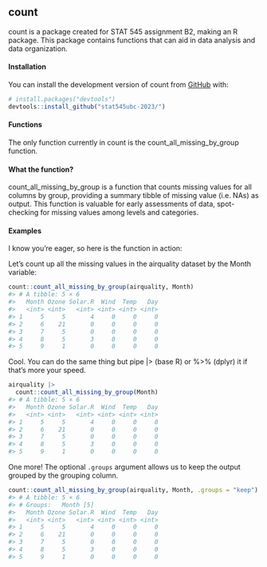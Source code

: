 
<!-- README.md is generated from README.Rmd. Please edit that file -->

## count

<!-- badges: start -->
<!-- badges: end -->

count is a package created for STAT 545 assignment B2, making an R
package. This package contains functions that can aid in data analysis
and data organization.

#### Installation

You can install the development version of count from
[GitHub](https://github.com/) with:

``` r
# install.packages("devtools")
devtools::install_github("stat545ubc-2023/")
```

#### Functions

The only function currently in count is the count_all_missing_by_group
function.

#### What the function?

count_all_missing_by_group is a function that counts missing values for
all columns by group, providing a summary tibble of missing value
(i.e. NAs) as output. This function is valuable for early assessments of
data, spot-checking for missing values among levels and categories.

#### Examples

I know you’re eager, so here is the function in action:

Let’s count up all the missing values in the airquality dataset by the
Month variable:

``` r
count::count_all_missing_by_group(airquality, Month)
#> # A tibble: 5 × 6
#>   Month Ozone Solar.R  Wind  Temp   Day
#>   <int> <int>   <int> <int> <int> <int>
#> 1     5     5       4     0     0     0
#> 2     6    21       0     0     0     0
#> 3     7     5       0     0     0     0
#> 4     8     5       3     0     0     0
#> 5     9     1       0     0     0     0
```

Cool. You can do the same thing but pipe \|\> (base R) or %\>% (dplyr)
it if that’s more your speed.

``` r
airquality |> 
  count::count_all_missing_by_group(Month) 
#> # A tibble: 5 × 6
#>   Month Ozone Solar.R  Wind  Temp   Day
#>   <int> <int>   <int> <int> <int> <int>
#> 1     5     5       4     0     0     0
#> 2     6    21       0     0     0     0
#> 3     7     5       0     0     0     0
#> 4     8     5       3     0     0     0
#> 5     9     1       0     0     0     0
```

One more! The optional `.groups` argument allows us to keep the output
grouped by the grouping column.

``` r
count::count_all_missing_by_group(airquality, Month, .groups = "keep")
#> # A tibble: 5 × 6
#> # Groups:   Month [5]
#>   Month Ozone Solar.R  Wind  Temp   Day
#>   <int> <int>   <int> <int> <int> <int>
#> 1     5     5       4     0     0     0
#> 2     6    21       0     0     0     0
#> 3     7     5       0     0     0     0
#> 4     8     5       3     0     0     0
#> 5     9     1       0     0     0     0
```
